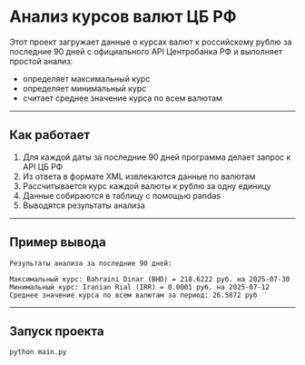 # Анализ курсов валют ЦБ РФ

Этот проект загружает данные о курсах валют к российскому рублю за последние 90 дней с официального API Центробанка РФ и выполняет простой анализ:

- определяет максимальный курс
- определяет минимальный курс
- считает среднее значение курса по всем валютам

---
## Как работает
1. Для каждой даты за последние 90 дней программа делает запрос к API ЦБ РФ
3. Из ответа в формате XML извлекаются данные по валютам
4. Рассчитывается курс каждой валюты к рублю за одну единицу
5. Данные собираются в таблицу с помощью pandas  
6. Выводятся результаты анализа

---
## Пример вывода

    Результаты анализа за последние 90 дней:

    Максимальный курс: Bahraini Dinar (BHD) = 218.6222 руб. на 2025-07-30
    Минимальный курс: Iranian Rial (IRR) = 0.0001 руб. на 2025-07-12
    Среднее значение курса по всем валютам за период: 26.5872 руб

---
## Запуск проекта

```bash
python main.py
```
